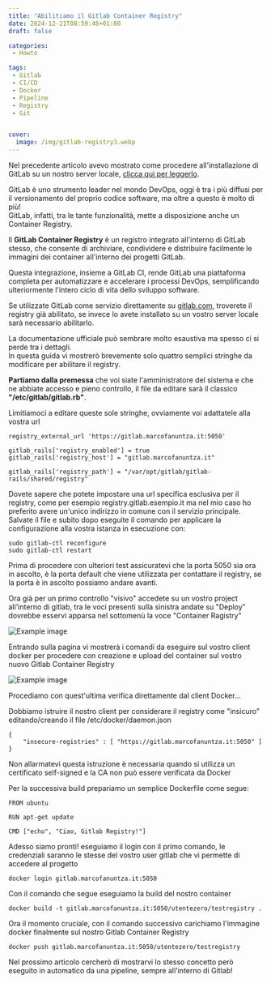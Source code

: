 ```yaml
---
title: "Abilitiamo il Gitlab Container Registry"
date: 2024-12-21T08:59:48+01:00
draft: false

categories:
 - Howto

tags:
 - Gitlab
 - CI/CD
 - Docker
 - Pipeline
 - Registry
 - Git


cover:
  image: /img/gitlab-registry3.webp
---
```



Nel precedente articolo avevo mostrato come procedere all'installazione di GitLab su un nostro server locale, [clicca qui per leggerlo](https://marcofanuntza.it/posts/installiamo-gitlab/).

GitLab è uno strumento leader nel mondo DevOps, oggi è tra i più diffusi per il versionamento del proprio codice software, ma oltre a questo è molto di più!  
GitLab, infatti, tra le tante funzionalità, mette a disposizione anche un Container Registry.

Il **GitLab Container Registry** è un registro integrato all'interno di GitLab stesso, che consente di archiviare, condividere e distribuire facilmente le immagini dei container all'interno dei progetti GitLab.

Questa integrazione, insieme a GitLab CI, rende GitLab una piattaforma completa per automatizzare e accelerare i processi DevOps, semplificando ulteriormente l'intero ciclo di vita dello sviluppo software.

Se utilizzate GitLab come servizio direttamente su [gitlab.com](https://gitlab.com), troverete il registry già abilitato, se invece lo avete installato su un vostro server locale sarà necessario abilitarlo.

La documentazione ufficiale può sembrare molto esaustiva ma spesso ci si perde tra i dettagli.  
In questa guida vi mostrerò brevemente solo quattro semplici stringhe da modificare per abilitare il registry.

**Partiamo dalla premessa** che voi siate l'amministratore del sistema e che ne abbiate accesso e pieno controllo, il file da editare sarà il classico **"/etc/gitlab/gitlab.rb"**.

Limitiamoci a editare queste sole stringhe, ovviamente voi adattatele alla vostra url

    registry_external_url 'https://gitlab.marcofanuntza.it:5050'

    gitlab_rails['registry_enabled'] = true
    gitlab_rails['registry_host'] = "gitlab.marcofanuntza.it"

    gitlab_rails['registry_path'] = "/var/opt/gitlab/gitlab-rails/shared/registry"


Dovete sapere che potete impostare una url specifica esclusiva per il registry, come per esempio registry.gitlab.esempio.it ma nel mio caso ho preferito avere un'unico indirizzo in comune con il servizio principale. Salvate il file e subito dopo eseguite il comando per applicare la configurazione alla vostra istanza in esecuzione con: 

    sudo gitlab-ctl reconfigure
    sudo gitlab-ctl restart

Prima di procedere con ulteriori test assicuratevi che la porta 5050 sia ora in ascolto, è la porta default che viene utilizzata per contattare il registry, se la porta è in ascolto possiamo andare avanti.

Ora già per un primo controllo "visivo" accedete su un vostro project all'interno di gitlab, tra le voci presenti sulla sinistra andate su "Deploy" dovrebbe esservi apparsa nel sottomenù la voce "Container Ragistry"


![Example image](/img/gitlab-registry1.webp)

Entrando sulla pagina vi mostrerà i comandi da eseguire sul vostro client docker per procedere con creazione e upload del container sul vostro nuovo Gitlab Container Registry

![Example image](/img/gitlab-registry2.webp)


Procediamo con quest'ultima verifica direttamente dal client Docker... 

Dobbiamo istruire il nostro client per considerare il registry come "insicuro" editando/creando il file /etc/docker/daemon.json

    {
        "insecure-registries" : [ "https://gitlab.marcofanuntza.it:5050" ]
    }

Non allarmatevi questa istruzione è necessaria quando si utilizza un certificato self-signed e la CA non può essere verificata da Docker


Per la successiva build prepariamo un semplice Dockerfile come segue:

    FROM ubuntu

    RUN apt-get update

    CMD ["echo", "Ciao, Gitlab Registry!"]


Adesso siamo pronti! eseguiamo il login con il primo comando, le credenziali saranno le stesse del vostro user gitlab che vi permette di accedere al progetto


    docker login gitlab.marcofanuntza.it:5050

Con il comando che segue eseguiamo la build del nostro container

    docker build -t gitlab.marcofanuntza.it:5050/utentezero/testregistry .

Ora il momento cruciale, con il comando successivo carichiamo l'immagine docker finalmente sul nostro Gitlab Container Registry

    docker push gitlab.marcofanuntza.it:5050/utentezero/testregistry


Nel prossimo articolo cercherò di mostrarvi lo stesso concetto però eseguito in automatico da una pipeline, sempre all'interno di Gitlab!
